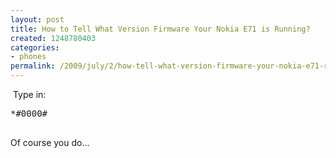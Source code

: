 ```yaml
---
layout: post
title: How to Tell What Version Firmware Your Nokia E71 is Running?
created: 1248780403
categories:
- phones
permalink: /2009/july/2/how-tell-what-version-firmware-your-nokia-e71-running/
---
```

<p>&nbsp;Type in:</p>
<pre>
*#0000#

</pre>
<p>Of course you do...</p>
